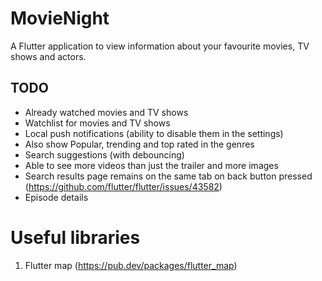# MovieNight

A Flutter application to view information about your favourite movies, TV shows and actors.

## TODO
- Already watched movies and TV shows
- Watchlist for movies and TV shows
- Local push notifications (ability to disable them in the settings)
- Also show Popular, trending and top rated in the genres
- Search suggestions (with debouncing)
- Able to see more videos than just the trailer and more images
- Search results page remains on the same tab on back button pressed (https://github.com/flutter/flutter/issues/43582)
- Episode details

# Useful libraries
1. Flutter map (https://pub.dev/packages/flutter_map)